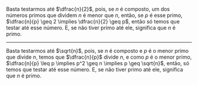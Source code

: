 Basta testarmos até $\dfrac{n}{2}$, pois, se $n$ é composto, um dos números primos que dividem $n$ é menor que $n$, então, se $p$ é esse primo, $\dfrac{n}{p} \geq 2 \implies \dfrac{n}{2} \geq p$, então só temos que testar até esse número. E, se não tiver primo até ele, significa que $n$ é primo.

---

Basta testarmos até $\sqrt{n}$, pois, se $n$ é composto e $p$ é o menor primo que divide $n$, temos que $\dfrac{n}{p}$ divide $n$, e como $p$ é o menor primo, $\dfrac{n}{p} \leq p \implies p^2 \geq n \implies p \geq \sqrt{n}$, então, só temos que testar até esse número. E, se não tiver primo até ele, significa que $n$ é primo.